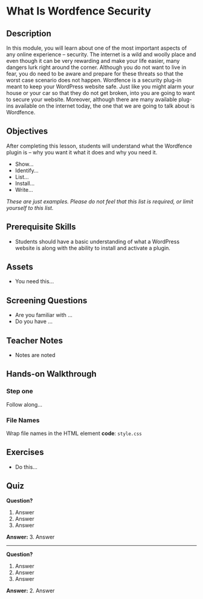 # What Is Wordfence Security

## Description

In this module, you will learn about one of the most important aspects of any online experience – security. The internet is a wild and woolly place and even though it can be very rewarding and make your life easier, many dangers lurk right around the corner. Although you do not want to live in fear, you do need to be aware and prepare for these threats so that the worst case scenario does not happen. Wordfence is a security plug-in meant to keep your WordPress website safe. Just like you might alarm your house or your car so that they do not get broken, into you are going to want to secure your website. Moreover, although there are many available plug-ins available on the internet today, the one that we are going to talk about is Wordfence.

## Objectives

After completing this lesson, students will understand what the Wordfence plugin is – why you want it what it does and why you need it.

*   Show...
*   Identify...
*   List...
*   Install...
*   Write...

_These are just examples. Please do not feel that this list is required, or limit yourself to this list._

## Prerequisite Skills

*   Students should have a basic understanding of what a WordPress website is along with the ability to install and activate a plugin.

## Assets

*   You need this...

## Screening Questions

*   Are you familiar with ...
*   Do you have ...

## Teacher Notes

*   Notes are noted

## Hands-on Walkthrough

### Step one

Follow along...

### File Names

Wrap file names in the HTML element **code**: `style.css`

## Exercises

*   Do this...

## Quiz

**Question?**

1.  Answer
2.  Answer
3.  Answer

**Answer:** 3. Answer

* * *

**Question?**

1.  Answer
2.  Answer
3.  Answer

**Answer:** 2\. Answer
